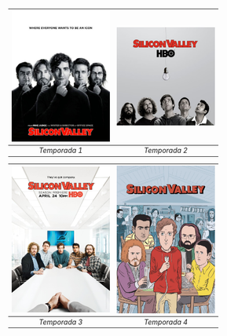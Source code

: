 

| <a href="/Silicon-Valley/Season-1"><img src="/Silicon-Valley/sources/Silicon-Valley-temporada-1.jpg" width="200"></a> | <a href="/Silicon-Valley/Season-1"><img src="/Silicon-Valley/sources/Silicon-Valley-temporada-2.jpg" width="200"></a> |
|:--:| :---:|
| *Temporada 1* | *Temporada 2*|

| <a href="/Silicon-Valley/Season-3"><img src="/Silicon-Valley/sources/Silicon-Valley-temporada-3.jpg" width="200"></a> | <a href="/Silicon-Valley/Season-4"><img src="/Silicon-Valley/sources/Silicon-Valley-temporada-4.jpg" width="200"></a> |
|:--:| :---:|
| *Temporada 3* | *Temporada 4*|

[]()